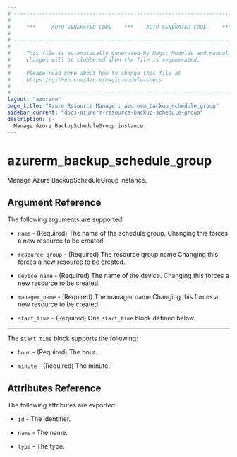 ```yaml
---
# ----------------------------------------------------------------------------
#
#     ***     AUTO GENERATED CODE    ***    AUTO GENERATED CODE     ***
#
# ----------------------------------------------------------------------------
#
#     This file is automatically generated by Magic Modules and manual
#     changes will be clobbered when the file is regenerated.
#
#     Please read more about how to change this file at
#     https://github.com/Azure/magic-module-specs
#
# ----------------------------------------------------------------------------
layout: "azurerm"
page_title: "Azure Resource Manager: azurerm_backup_schedule_group"
sidebar_current: "docs-azurerm-resource-backup-schedule-group"
description: |-
  Manage Azure BackupScheduleGroup instance.
---
```


# azurerm_backup_schedule_group

Manage Azure BackupScheduleGroup instance.


## Argument Reference

The following arguments are supported:

* `name` - (Required) The name of the schedule group. Changing this forces a new resource to be created.

* `resource_group` - (Required) The resource group name Changing this forces a new resource to be created.

* `device_name` - (Required) The name of the device. Changing this forces a new resource to be created.

* `manager_name` - (Required) The manager name Changing this forces a new resource to be created.

* `start_time` - (Required) One `start_time` block defined below.

---

The `start_time` block supports the following:

* `hour` - (Required) The hour.

* `minute` - (Required) The minute.

## Attributes Reference

The following attributes are exported:

* `id` - The identifier.

* `name` - The name.

* `type` - The type.
